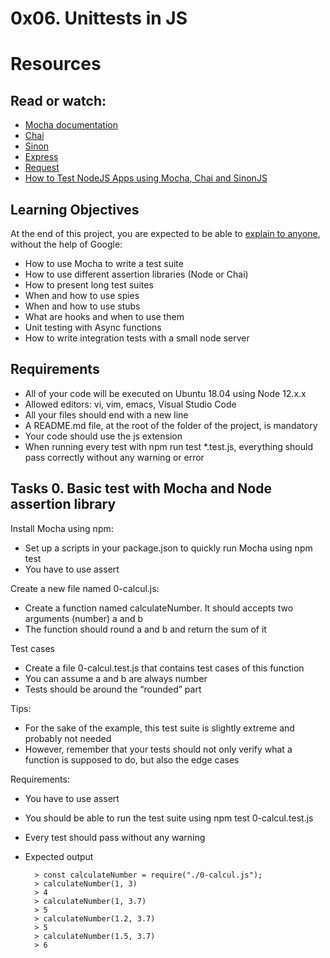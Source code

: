 # 0x06. Unittests in JS

# Resources

## Read or watch:

- [Mocha documentation](https://intranet.alxswe.com/rltoken/Gx5mfX41__cc2hwepcl0aA)
- [Chai](https://intranet.alxswe.com/rltoken/Rs3SrSdr9OxPp-4099A0cg)
- [Sinon](https://intranet.alxswe.com/rltoken/5KsW5N9sG3sGWW3z-jkNwA)
- [Express](https://intranet.alxswe.com/rltoken/Jq58SNUh8jcZqKoFcuOQdw)
- [Request](https://intranet.alxswe.com/rltoken/FcJfzr2jUJSj8Xp3z9L1wg)
- [How to Test NodeJS Apps using Mocha, Chai and SinonJS](https://intranet.alxswe.com/rltoken/HwB8gViDosy8znk7H9i4Pw)

## Learning Objectives

At the end of this project, you are expected to be able to [explain to anyone](https://intranet.alxswe.com/rltoken/Ge846tiklKJNUSNh60IR7w), without the help of Google:

- How to use Mocha to write a test suite
- How to use different assertion libraries (Node or Chai)
- How to present long test suites
- When and how to use spies
- When and how to use stubs
- What are hooks and when to use them
- Unit testing with Async functions
- How to write integration tests with a small node server

## Requirements

- All of your code will be executed on Ubuntu 18.04 using Node 12.x.x
- Allowed editors: vi, vim, emacs, Visual Studio Code
- All your files should end with a new line
- A README.md file, at the root of the folder of the project, is mandatory
- Your code should use the js extension
- When running every test with npm run test \*.test.js, everything should pass correctly without any warning or error

## Tasks 0. Basic test with Mocha and Node assertion library

Install Mocha using npm:

- Set up a scripts in your package.json to quickly run Mocha using npm test
- You have to use assert

Create a new file named 0-calcul.js:

- Create a function named calculateNumber. It should accepts two arguments (number) a and b
- The function should round a and b and return the sum of it

Test cases

- Create a file 0-calcul.test.js that contains test cases of this function
- You can assume a and b are always number
- Tests should be around the “rounded” part

Tips:

- For the sake of the example, this test suite is slightly extreme and probably not needed
- However, remember that your tests should not only verify what a function is supposed to do, but also the edge cases

Requirements:

- You have to use assert
- You should be able to run the test suite using npm test 0-calcul.test.js
- Every test should pass without any warning
- Expected output

        > const calculateNumber = require("./0-calcul.js");
        > calculateNumber(1, 3)
        > 4
        > calculateNumber(1, 3.7)
        > 5
        > calculateNumber(1.2, 3.7)
        > 5
        > calculateNumber(1.5, 3.7)
        > 6
